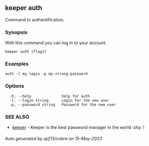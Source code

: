 ## keeper auth

Command to authentification.

### Synopsis

With this command you can log in to your account.

```
keeper auth [flags]
```

### Examples

```
auth -l my-login -p my-strong-password
```

### Options

```
  -h, --help              help for auth
  -l, --login string      Login for the new user
  -p, --password string   Password for the new user
```

### SEE ALSO

* [keeper](keeper.md)	 - Keeper is the best password manager in the world :shy: !

###### Auto generated by spf13/cobra on 15-May-2023
